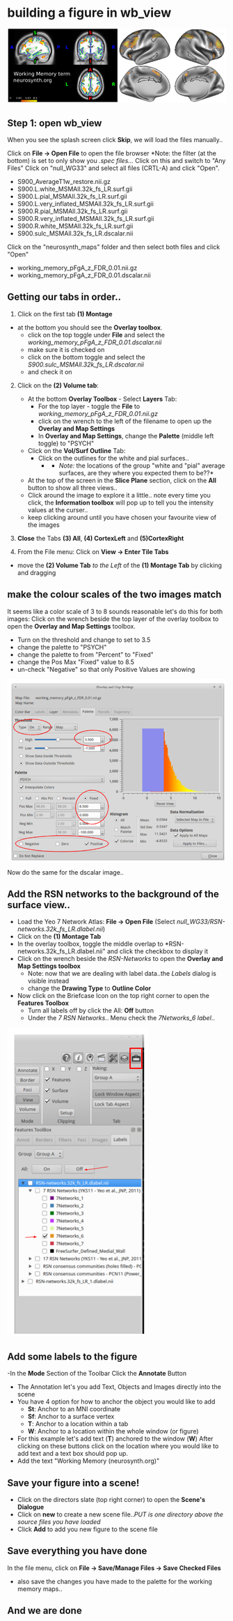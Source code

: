 # building a figure in wb_view

![Pretty Figure](https://github.com/edickie/docpics/blob/master/wb_view_demo/final_figure.png?raw=true)

## Step 1: open wb_view

When you see the splash screen click **Skip**, we will load the files manually..

Click on **File -> Open File** to open the file browser
*Note: the filter (at the bottom) is set to only show you *.spec files...* Click on this and switch to "Any Files"
Click on "null_WG33" and select all files (CRTL-A) and click "Open".
+ S900_AverageT1w_restore.nii.gz
+ S900.L.white_MSMAll.32k_fs_LR.surf.gii
+ S900.L.pial_MSMAll.32k_fs_LR.surf.gii
+ S900.L.very_inflated_MSMAll.32k_fs_LR.surf.gii
+ S900.R.pial_MSMAll.32k_fs_LR.surf.gii
+ S900.R.very_inflated_MSMAll.32k_fs_LR.surf.gii
+ S900.R.white_MSMAll.32k_fs_LR.surf.gii
+ S900.sulc_MSMAll.32k_fs_LR.dscalar.nii

Click on the "neurosynth_maps" folder and then select both files and click "Open"
+ working_memory_pFgA_z_FDR_0.01.nii.gz
+ working_memory_pFgA_z_FDR_0.01.dscalar.nii  

## Getting our tabs in order..

1. Click on the first tab **(1) Montage**
  + at the bottom you should see the **Overlay toolbox**.
    + click on the top toggle under **File** and select the *working_memory_pFgA_z_FDR_0.01.dscalar.nii*
     + make sure it is checked on
    + click on the bottom toggle and select the *S900.sulc_MSMAll.32k_fs_LR.dscalar.nii*
     + and check it on

2. Click on the **(2) Volume tab**:
   + At the bottom **Overlay Toolbox** - Select **Layers** Tab:
     + For the top layer - toggle the **File** to *working_memory_pFgA_z_FDR_0.01.nii.gz*
     + click on the wrench to the left of the filename to open up the **Overlay and Map Settings**
     + In **Overlay and Map Settings**, change the **Palette** (middle left toggle) to "PSYCH"
   + Click on the **Vol/Surf Outline** Tab:
     + Click on the outlines for the white and pial surfaces..
        + * *Note:* the locations of the group "white and "pial" average surfaces, are they where you expected them to be??*
   + At the top of the screen in the **Slice Plane** section, click on the **All** button to show all three views..
   + Click around the image to explore it a little.. note every time you click, the **Information toolbox** will pop up to tell you the intensity values at the curser..
   + keep clicking around until you have chosen your favourite view of the images

3. **Close** the Tabs **(3) All**, **(4) CortexLeft** and **(5)CortexRight**

4. From the File menu: Click on **View -> Enter Tile Tabs**

+ move the **(2) Volume Tab** *to the Left* of the **(1) Montage Tab** by clicking and dragging

## make the colour scales of the two images match

It seems like a color scale of 3 to 8 sounds reasonable let's do this for both images:
Click on the wrench beside the top layer of the overlay toolbox to open the **Overlay and Map Settings** toolbox.
+ Turn on the threshold and change to set to 3.5
+ change the palette to "PSYCH"
+ change the palette to from "Percent" to "Fixed"
+ change the Pos Max "Fixed" value to 8.5
+ un-check "Negative" so that only Positive Values are showing  

![Palette Change](https://github.com/edickie/docpics/blob/master/wb_view_demo/palette_change.png?raw=true)

Now do the same for the dscalar image..

## Add the RSN networks to the background of the surface view..

+ Load the Yeo 7 Network Atlas: **File -> Open File** (Select *null_WG33/RSN-networks.32k_fs_LR.dlabel.nii*)
+ Click on the **(1) Montage Tab**
+ In the overlay toolbox, toggle the middle overlap to *RSN-networks.32k_fs_LR.dlabel.nii" and click the checkbox to display it
+ Click on the wrench beside the *RSN-Networks* to open the **Overlay and Map Settings toolbox**
   + Note: now that we are dealing with label data..the *Labels* dialog is visible instead
   + change the **Drawing Type** to **Outline Color**
+ Now click on the Briefcase Icon on the top right corner to open the **Features Toolbox**
   + Turn all labels off by click the All: **Off** button
   + Under the *7 RSN Networks*.. Menu check the *7Networks_6 label*..

![Features Toolbox](https://github.com/edickie/docpics/blob/master/wb_view_demo/features_toolbox.png?raw=true)

## Add some labels to the figure

-In the **Mode** Section of the Toolbar Click the **Annotate** Button
  + The Annotation let's you add Text, Objects and Images directly into the scene
  + You have 4 option for how to anchor the object you would like to add
      + **St**: Anchor to an MNI coordinate
      + **Sf**: Anchor to a surface vertex
      + **T**: Anchor to a location within a tab
      + **W**: Anchor to a location within the whole window (or figure)
   + For this example let's add text (**T**) anchored to the window (**W**) After clicking on these buttons click on the location where you would like to add text and a text box should pop up.
   + Add the text "Working Memory (neurosynth.org)"

## Save your figure into a scene!

+ Click on the directors slate (top right corner) to open the **Scene's Dialogue**
+ Click on **new** to create a new scene file..*PUT is one directory above the source files you have loaded*
+ Click **Add** to add you new figure to the scene file

## Save everything you have done

In the file menu, click on **File -> Save/Manage Files -> Save Checked Files**
+ also save the changes you have made to the palette for the working memory maps..

## And we are done
